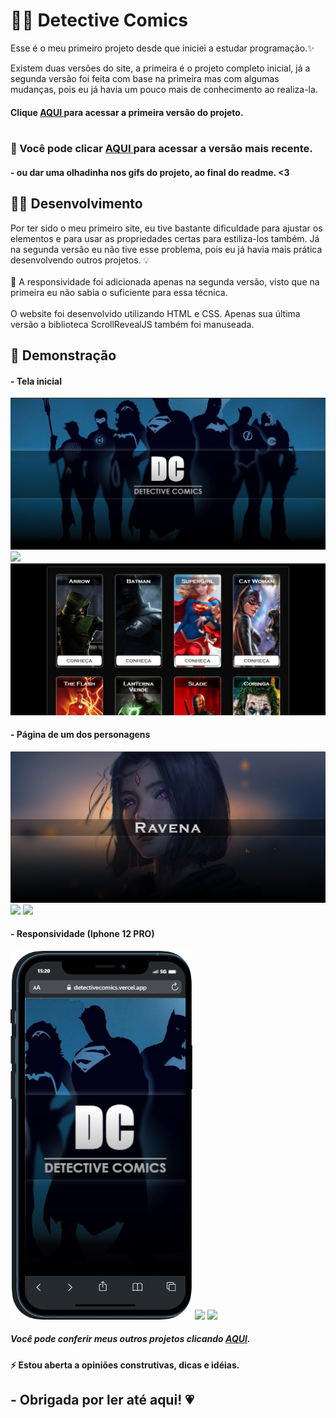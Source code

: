 # 🦸‍♂️ Detective Comics

Esse é o meu primeiro projeto desde que iniciei a estudar programação.✨ <br>

Existem duas versões do site, a primeira é o projeto completo inicial, já a segunda versão foi feita com base na primeira mas com algumas mudanças, pois eu já havia um pouco mais de conhecimento ao realiza-la.
#### Clique <a href= "https://detective-comics-first-version.vercel.app/"> AQUI </a>para acessar a primeira versão do projeto.<br><br>

### 📌  Você pode clicar <a href= "https://detectivecomics.vercel.app/"> AQUI </a> para acessar a versão mais recente.<br> 

#### - ou dar uma olhadinha nos gifs do projeto, ao final do readme. <3

## ​👩‍💻​ Desenvolvimento
   Por ter sido o meu primeiro site, eu tive bastante dificuldade para ajustar os elementos e para usar as propriedades certas para estiliza-los também. Já na segunda versão eu não tive esse problema, pois eu já havia mais prática desenvolvendo outros projetos. 💡<br><br>
 📍 A responsividade foi adicionada apenas na segunda versão, visto que na primeira eu não sabia o suficiente para essa técnica.<br><br>
 O website foi desenvolvido utilizando HTML e CSS. Apenas sua última versão a biblioteca ScrollRevealJS também foi manuseada.


## 💢 Demonstração
#### - Tela inicial
![](imagens/tela-inicial-desktop.png)
![](imagens/gif-tela-inicial-desktop.gif)
![](imagens/tela-principal-desktop.png)<br>

#### - Página de um dos personagens
![](imagens/resumo-desktop.png)
![](imagens/gif-resumo-desktop.gif)
![](imagens/gif-tela-principal-desktop.gif)<br>

#### - Responsividade (Iphone 12 PRO) 
![](imagens/print-tela-inicial-mobile.png)
![](imagens/gif-tela-inicial-mobile.gif)
![](imagens/gif-tela-principall-mobile.gif)


##### Você pode conferir meus outros projetos clicando <a href= "https://anaprojetos.vercel.app/"> AQUI</a>.
#### ⚡ Estou aberta a opiniões construtivas, dicas e idéias.
## - Obrigada por ler até aqui! 💗
